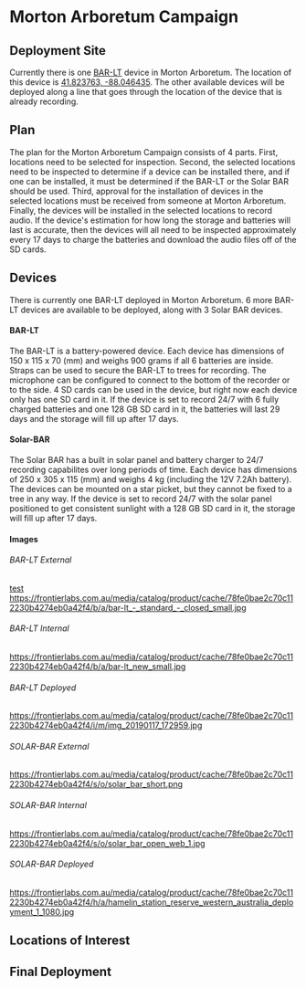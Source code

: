 # Morton Arboretum Campaign

## Deployment Site

Currently there is one [BAR-LT](https://github.com/waggle-sensor/summer2021/tree/main/Macintyre/soundrecorder/campaigns/morton-arb#bar-lt) device in Morton Arboretum.  The location of this device is [41.823763, -88.046435](https://goo.gl/maps/CfyDaEhXZEYDkoFR8).
The other available devices will be deployed along a line that goes through the location of the device that is already recording.



## Plan

The plan for the Morton Arboretum Campaign consists of 4 parts.
First, locations need to be selected for inspection.
Second, the selected locations need to be inspected to determine if a device can be installed there, and if one can be installed, it must be determined if the BAR-LT or the Solar BAR should be used.
Third, approval for the installation of devices in the selected locations must be received from someone at Morton Arboretum.
Finally, the devices will be installed in the selected locations to record audio.
If the device's estimation for how long the storage and batteries will last is accurate, then the devices will all need to be inspected approximately every 17 days to charge the batteries and download the audio files off of the SD cards.

## Devices
There is currently one BAR-LT deployed in Morton Arboretum.
6 more BAR-LT devices are available to be deployed, along with 3 Solar BAR devices.
#### BAR-LT
The BAR-LT is a battery-powered device.  Each device has dimensions of 150 x 115 x 70 (mm) and weighs 900 grams if all 6 batteries are inside.
Straps can be used to secure the BAR-LT to trees for recording.  The microphone can be configured to connect to the bottom of the recorder or to the side.
4 SD cards can be used in the device, but right now each device only has one SD card in it.
If the device is set to record 24/7 with 6 fully charged batteries and one 128 GB SD card in it, the batteries will last 29 days and the storage will fill up after 17 days.


#### Solar-BAR
The Solar BAR has a built in solar panel and battery charger to 24/7 recording capabilites over long periods of time.
Each device has dimensions of 250 x 305 x 115 (mm) and weighs 4 kg (including the 12V 7.2Ah battery).
The devices can be mounted on a star picket, but they cannot be fixed to a tree in any way.
If the device is set to record 24/7 with the solar panel positioned to get consistent sunlight with a 128 GB SD card in it, the storage will fill up after 17 days.

#### Images
###### BAR-LT External
[test](https://frontierlabs.com.au/media/catalog/product/cache/78fe0bae2c70c112230b4274eb0a42f4/b/a/bar-lt_-_standard_-_closed_small.jpg)
https://frontierlabs.com.au/media/catalog/product/cache/78fe0bae2c70c112230b4274eb0a42f4/b/a/bar-lt_-_standard_-_closed_small.jpg
###### BAR-LT Internal
https://frontierlabs.com.au/media/catalog/product/cache/78fe0bae2c70c112230b4274eb0a42f4/b/a/bar-lt_new_small.jpg
###### BAR-LT Deployed
https://frontierlabs.com.au/media/catalog/product/cache/78fe0bae2c70c112230b4274eb0a42f4/i/m/img_20190117_172959.jpg
###### SOLAR-BAR External
https://frontierlabs.com.au/media/catalog/product/cache/78fe0bae2c70c112230b4274eb0a42f4/s/o/solar_bar_short.png
###### SOLAR-BAR Internal
https://frontierlabs.com.au/media/catalog/product/cache/78fe0bae2c70c112230b4274eb0a42f4/s/o/solar_bar_open_web_1.jpg
###### SOLAR-BAR Deployed
https://frontierlabs.com.au/media/catalog/product/cache/78fe0bae2c70c112230b4274eb0a42f4/h/a/hamelin_station_reserve_western_australia_deployment_1_1080.jpg

## Locations of Interest

## Final Deployment
